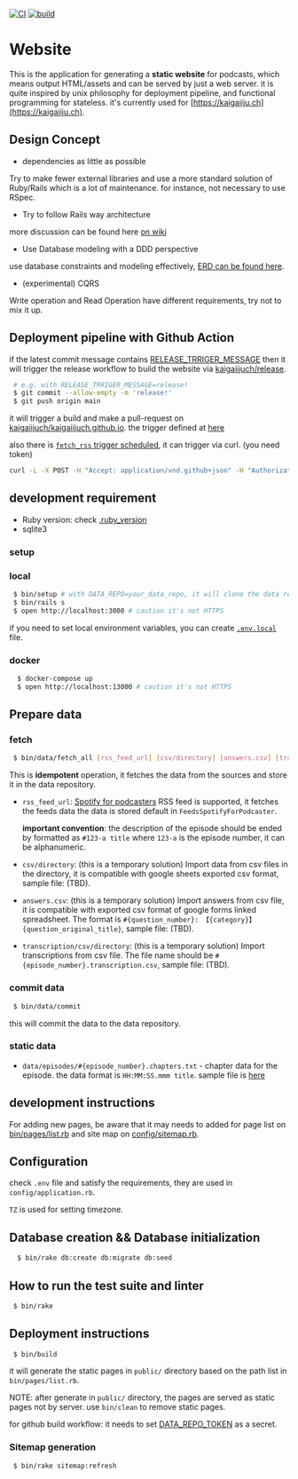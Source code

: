 [![CI](https://github.com/kaigaiijuch/website/actions/workflows/ci.yml/badge.svg)](https://github.com/kaigaiijuch/website/actions/workflows/ci.yml)
[![build](https://github.com/kaigaiijuch/website/actions/workflows/build.yml/badge.svg)](https://github.com/kaigaiijuch/website/actions/workflows/build.yml)

# Website

This is the application for generating a **static website** for podcasts, which means output HTML/assets and can be served by just a web server. it is quite inspired by unix philosophy for deployment pipeline, and functional programming for stateless.
it's currently used for [https://kaigaiiju.ch](https://kaigaiiju.ch).

## Design Concept

 * dependencies as little as possible

Try to make fewer external libraries and use a more standard solution of Ruby/Rails which is a lot of maintenance. for instance, not necessary to use RSpec.

 * Try to follow Rails way architecture

more discussion can be found here [on wiki](https://github.com/kaigaiijuch/website/wiki)

 * Use Database modeling with a DDD perspective

use database constraints and modeling effectively, [ERD can be found here](docs/erd.pdf).

 * (experimental) CQRS

Write operation and Read Operation have different requirements, try not to mix it up.


## Deployment pipeline with Github Action

if the latest commit message contains [RELEASE_TRRIGER_MESSAGE](https://github.com/kaigaiijuch/website/settings/variables/actions/RELEASE_TRRIGER_MESSAGE) then it will trigger the release workflow to build the website via [kaigaiijuch/release](https://github.com/kaigaiijuch/release/actions).

```bash
 # e.g. with RELEASE_TRRIGER_MESSAGE=release!
 $ git commit --allow-empty -m 'release!'
 $ git push origin main
```

it will trigger a build and make a pull-request on [kaigaiijuch/kaigaiijuch.github.io](https://github.com/kaigaiijuch/kaigaiijuch.github.io/pulls?q=is%3Apr+is%3Aopen+sort%3Aupdated-desc). the trigger defined at [here](.github/workflows/build.yml)

also there is [`fetch_rss` trigger scheduled](.github/workflows/fetch_rss.yml), it can trigger via curl. (you need token)
```bash
curl -L -X POST -H "Accept: application/vnd.github+json" -H "Authorization: Bearer ${GITHUB_TOKEN}" -H "X-GitHub-Api-Version: 2022-11-28" https://api.github.com/repos/kaigaiijuch/website/dispatches -d '{"event_type":"fetch_rss"}'
```

## development requirement

 * Ruby version: check [.ruby_version](.ruby-version)
 * sqlite3

### setup

### local

```bash
 $ bin/setup # with DATA_REPO=your_data_repo, it will clone the data repository
 $ bin/rails s
 $ open http://localhost:3000 # caution it's not HTTPS
```

if you need to set local environment variables, you can create [`.env.local`](https://github.com/bkeepers/dotenv?tab=readme-ov-file#customizing-rails) file.

### docker

```bash
  $ docker-compose up
  $ open http://localhost:13000 # caution it's not HTTPS
```

## Prepare data

### fetch

```bash
 $ bin/data/fetch_all [rss_feed_url] [csv/directory] [answers.csv] [transcription/csv/directory]
```

This is **idempotent** operation, it fetches the data from the sources and store it in the data repository.

* `rss_feed_url`: [Spotify for podcasters](https://podcasters.spotify.com/) RSS feed is supported, it fetches the feeds data the data is stored default in `FeedsSpotifyForPodcaster`.

  **important convention**: the description of the episode should be ended by formatted as `#123-a title` where `123-a` is the episode number, it can be alphanumeric.

* `csv/directory`: (this is a temporary solution) Import data from csv files in the directory, it is compatible with google sheets exported csv format, sample file: (TBD).

* `answers.csv`: (this is a temporary solution) Import answers from csv file, it is compatible with exported csv format of google forms linked spreadsheet. The format is `#{question_number}: 【{category}】{question_original_title}`, sample file: (TBD).

* `transcription/csv/directory`: (this is a temporary solution) Import transcriptions from csv file. The file name should be `#{episode_number}.transcription.csv`, sample file: (TBD).

### commit data

```bash
 $ bin/data/commit
```

this will commit the data to the data repository.

### static data

* `data/episodes/#{episode_number}.chapters.txt` - chapter data for the episode. the data format is `HH:MM:SS.mmm title`. sample file is [here](test/data/episodes/0.chapters.txt)


## development instructions

For adding new pages, be aware that it may needs to added for page list on [bin/pages/list.rb](bin/pages/list.rb) and site map on [config/sitemap.rb](config/sitemap.rb).

## Configuration

check `.env` file and satisfy the requirements, they are used in `config/application.rb`.

`TZ` is used for setting timezone.

## Database creation && Database initialization


```bash
  $ bin/rake db:create db:migrate db:seed
```

## How to run the test suite and linter

```bash
 $ bin/rake
```

## Deployment instructions

```bash
 $ bin/build
```

it will generate the static pages in `public/` directory based on the path list in `bin/pages/list.rb`.

NOTE: after generate in `public/` directory, the pages are served as static pages not by server. use `bin/clean` to remove static pages.

for github build workflow: it needs to set [DATA_REPO_TOKEN](.github/workflows/build.yml) as a secret.

### Sitemap generation

```bash
 $ bin/rake sitemap:refresh
```
